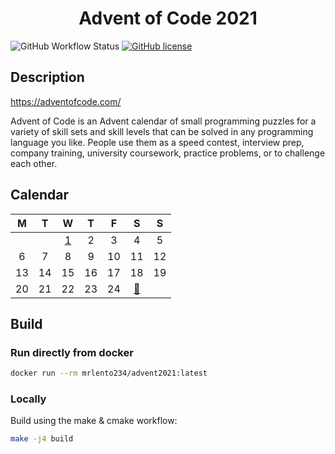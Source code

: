 <div align="center">    

# Advent of Code 2021

</div>

![GitHub Workflow Status](https://img.shields.io/github/workflow/status/lento234/advent2021/CMake)
[![GitHub license](https://img.shields.io/github/license/lento234/advent2021?color=blue)](https://github.com/lento234/advent2021/blob/main/LICENSE)

## Description

https://adventofcode.com/

Advent of Code is an Advent calendar of small programming puzzles for a variety of skill sets and skill levels that can be solved in any programming language you like. People use them as a speed contest, interview prep, company training, university coursework, practice problems, or to challenge each other. 

## Calendar

|   M   |   T   |          W           |   T   |   F   |                        S                         |   S   |
| :---: | :---: | :------------------: | :---: | :---: | :----------------------------------------------: | :---: |
|       |       | [1](day01/README.md) |   2   |   3   |                        4                         |   5   |
|   6   |   7   |          8           |   9   |  10   |                        11                        |  12   |
|  13   |  14   |          15          |  16   |  17   |                        18                        |  19   |
|  20   |  21   |          22          |  23   |  24   | [🎁](https://www.youtube.com/watch?v=xvFZjo5PgG0) |       |

## Build 

### Run directly from docker

```bash
docker run --rm mrlento234/advent2021:latest
```

### Locally

Build using the make & cmake workflow:

```bash
make -j4 build
```

